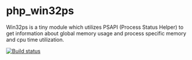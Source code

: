 # php_win32ps
Win32ps is a tiny module which utilizes PSAPI (Process Status Helper) to get information about global memory usage and process specific memory and cpu time utilization.

[![Build status](https://ci.appveyor.com/api/projects/status/github/crispy-computing-machine/php_win32ps?svg=true&branch=master)](https://ci.appveyor.com/api/projects/status/github/crispy-computing-machine/php_win32ps?svg=true&branch=master)
